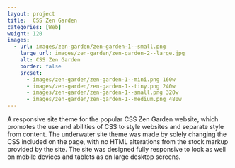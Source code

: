 ```yaml
---
layout: project
title:  CSS Zen Garden
categories: [Web]
weight: 120
images:
  - url: images/zen-garden/zen-garden-1--small.png
    large_url: images/zen-garden/zen-garden-2--large.jpg
    alt: CSS Zen Garden
    border: false
    srcset:
      - images/zen-garden/zen-garden-1--mini.png 160w
      - images/zen-garden/zen-garden-1--tiny.png 240w
      - images/zen-garden/zen-garden-1--small.png 320w
      - images/zen-garden/zen-garden-1--medium.png 480w
---
```


A responsive site theme for the popular CSS Zen Garden website, which promotes the use and abilities of CSS to style websites and separate style from content. The underwater site theme was made by solely changing the CSS included on the page, with no HTML alterations from the stock markup provided by the site. The site was designed fully responsive to look as well on mobile devices and tablets as on large desktop screens.

